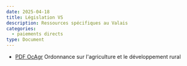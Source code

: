 ```yaml
---
date: 2025-04-18
title: Législation VS
description: Ressources spécifiques au Valais
categories:
  - paiements directs
type: Document
---
```


* [PDF OcAgr](../../fichiers/VS_OCAgr_910.100-3-1.fr.pdf) Ordonnance sur l'agriculture et le développement rural
